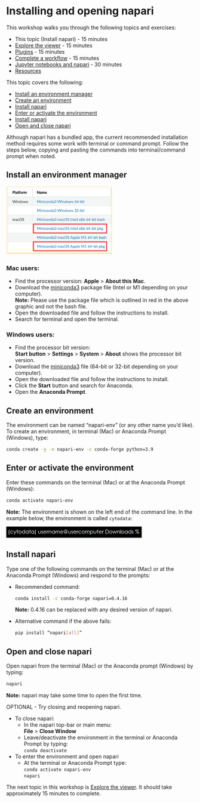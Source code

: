 # Installing and opening napari

This workshop walks you through the following topics and exercises: 

* This topic (Install napari) - 15 minutes
* [Explore the viewer](intro-to-napari-workshop-guide-2-explore-the-viewer.md) - 15 minutes
* [Plugins](intro-to-napari-workshop-guide-3-plugins.md) - 15 minutes
* [Complete a workflow](intro-to-napari-workshop-guide-4-complete-a-workflow.md) - 15 minutes
* [Jupyter notebooks and napari](intro-to-napari-workshop-guide-5-jupyter-notebooks-and-jupyter-lab.md) - 30 minutes
* [Resources](intro-to-napari-workshop-guide-6-resources.md)

This topic covers the following:

* [Install an environment manager](#install-an-environment-manager)   
* [Create an environment](#create-an-environment)
* [Install napari](#install-napari)
* [Enter or activate the environment](#enter-or-activate-the-environment)
* [Install napari](#install-napari) 
* [Open and close napari](#open-and-close-napari)


Although napari has a bundled app, the current recommended installation method requires some work with terminal or command prompt. Follow the steps below, copying and pasting the commands into terminal/command prompt when noted.

## Install an environment manager

![miniconda versions](resources/miniconda-versions.png)  

### Mac users: 
- Find the processor version: **Apple** > **About this Mac**.  
- Download the [miniconda3](https://docs.conda.io/en/latest/miniconda.html) package file (Intel or M1 depending on your computer).   
**Note:** Please use the package file which is outlined in red in the above graphic and not the bash file.  
- Open the downloaded file and follow the instructions to install.
- Search for terminal and open the terminal.   

### Windows users:
- Find the processor bit version:  
**Start button** > **Settings** > **System** > **About** shows the processor bit version.
- Download the [miniconda3](https://docs.conda.io/en/latest/miniconda.html) file (64-bit or 32-bit depending on your computer). 
- Open the downloaded file and follow the  instructions to install.
- Click the **Start** button and search for Anaconda.
- Open the **Anaconda Prompt**.

## Create an environment 
The environment can be named “napari-env” (or any other name you’d like). To create an environment, in terminal (Mac) or Anaconda Prompt (Windows), type: 

```bash
conda create -y -n napari-env -c conda-forge python=3.9
```

## Enter or activate the environment 

Enter these commands on the terminal (Mac) or at the Anaconda Prompt (Windows): 

```bash
conda activate napari-env
```

**Note:** The environment is shown on the left end of the command line. In the example below, the environment is called `cytodata`:  

![cytodata-image](resources/environment-prompt.png)  

## Install napari 
Type one of the following commands on the terminal (Mac) or at the Anaconda Prompt (Windows) and respond to the prompts:  

* Recommended command: 

  ```bash
  conda install -c conda-forge napari=0.4.16
  ```

   **Note:** 0.4.16 can be replaced with any desired version of napari.

* Alternative command if the above fails:
    ```bash
  pip install “napari[all]”
    ```

## Open and close napari  
Open napari from the terminal (Mac) or the Anaconda prompt (Windows) by typing: 

```bash
napari
```

**Note:** napari may take some time to open the first time.

OPTIONAL - Try closing and reopening napari.
* To close napari:
    - In the napari top-bar or main menu:   
    **File** > **Close Window**
    - Leave/deactivate the environment in the terminal or Anaconda Prompt by typing:  
    ```conda deactivate ```
* To enter the environment and open napari  
    - At the terminal or Anaconda Prompt type:  
    ```conda activate napari-env```  
    ```napari```

The next topic in this workshop is [Explore the viewer](intro-to-napari-workshop-guide-2-explore-the-viewer.md).  It should take approximately 15 minutes to complete. 